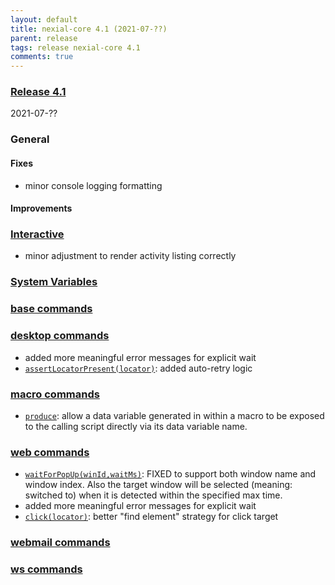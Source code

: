 ```yaml
---
layout: default
title: nexial-core 4.1 (2021-07-??)
parent: release
tags: release nexial-core 4.1
comments: true
---
```


### <a href="https://github.com/nexiality/nexial-core/releases/tag/nexial-core-v4.1_????" class="external-link" target="_nexial_link">Release 4.1</a>
2021-07-??


### General
#### Fixes
- minor console logging formatting

#### Improvements


### [Interactive](../interactive)
- minor adjustment to render activity listing correctly


### [System Variables](../systemvars)


### [base commands](../commands/base)


### [desktop commands](../commands/desktop)
- added more meaningful error messages for explicit wait
- [`assertLocatorPresent(locator)`](../commands/desktop/assertLocatorPresent(locator)): added auto-retry logic


### [macro commands](../commands/macro)
- [`produce`](../commands/macro/produces(var,value)): allow a data variable generated in within a macro to be exposed to
  the calling script directly via its data variable name.
  

### [web commands](../commands/web)
- [`waitForPopUp(winId,waitMs)`](../commands/web/waitForPopUp(winId,waitMs)): FIXED to support both window name and 
  window index. Also the target window will be selected (meaning: switched to) when it is detected within the specified 
  max time.
- added more meaningful error messages for explicit wait
- [`click(locator)`](../commands/web/click(locator)): better "find element" strategy for click target


### [webmail commands](../commands/webmail)


### [ws commands](../commands/ws)
